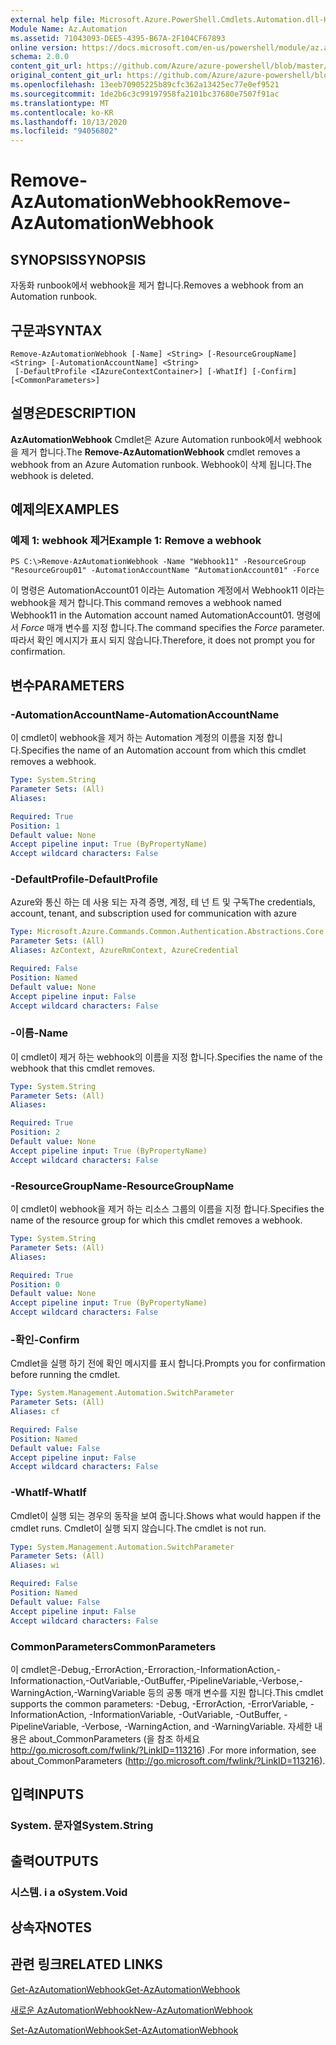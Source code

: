 ```yaml
---
external help file: Microsoft.Azure.PowerShell.Cmdlets.Automation.dll-Help.xml
Module Name: Az.Automation
ms.assetid: 71043093-DEE5-4395-B67A-2F104CF67893
online version: https://docs.microsoft.com/en-us/powershell/module/az.automation/remove-azautomationwebhook
schema: 2.0.0
content_git_url: https://github.com/Azure/azure-powershell/blob/master/src/Automation/Automation/help/Remove-AzAutomationWebhook.md
original_content_git_url: https://github.com/Azure/azure-powershell/blob/master/src/Automation/Automation/help/Remove-AzAutomationWebhook.md
ms.openlocfilehash: 13eeb70905225b89cfc362a13425ec77e0ef9521
ms.sourcegitcommit: 1de2b6c3c99197958fa2101bc37680e7507f91ac
ms.translationtype: MT
ms.contentlocale: ko-KR
ms.lasthandoff: 10/13/2020
ms.locfileid: "94056802"
---
```

# <span data-ttu-id="5d851-101">Remove-AzAutomationWebhook</span><span class="sxs-lookup"><span data-stu-id="5d851-101">Remove-AzAutomationWebhook</span></span>

## <span data-ttu-id="5d851-102">SYNOPSIS</span><span class="sxs-lookup"><span data-stu-id="5d851-102">SYNOPSIS</span></span>
<span data-ttu-id="5d851-103">자동화 runbook에서 webhook을 제거 합니다.</span><span class="sxs-lookup"><span data-stu-id="5d851-103">Removes a webhook from an Automation runbook.</span></span>

## <span data-ttu-id="5d851-104">구문과</span><span class="sxs-lookup"><span data-stu-id="5d851-104">SYNTAX</span></span>

```
Remove-AzAutomationWebhook [-Name] <String> [-ResourceGroupName] <String> [-AutomationAccountName] <String>
 [-DefaultProfile <IAzureContextContainer>] [-WhatIf] [-Confirm] [<CommonParameters>]
```

## <span data-ttu-id="5d851-105">설명은</span><span class="sxs-lookup"><span data-stu-id="5d851-105">DESCRIPTION</span></span>
<span data-ttu-id="5d851-106">**AzAutomationWebhook** Cmdlet은 Azure Automation runbook에서 webhook을 제거 합니다.</span><span class="sxs-lookup"><span data-stu-id="5d851-106">The **Remove-AzAutomationWebhook** cmdlet removes a webhook from an Azure Automation runbook.</span></span>
<span data-ttu-id="5d851-107">Webhook이 삭제 됩니다.</span><span class="sxs-lookup"><span data-stu-id="5d851-107">The webhook is deleted.</span></span>

## <span data-ttu-id="5d851-108">예제의</span><span class="sxs-lookup"><span data-stu-id="5d851-108">EXAMPLES</span></span>

### <span data-ttu-id="5d851-109">예제 1: webhook 제거</span><span class="sxs-lookup"><span data-stu-id="5d851-109">Example 1: Remove a webhook</span></span>
```
PS C:\>Remove-AzAutomationWebhook -Name "Webhook11" -ResourceGroup "ResourceGroup01" -AutomationAccountName "AutomationAccount01" -Force
```

<span data-ttu-id="5d851-110">이 명령은 AutomationAccount01 이라는 Automation 계정에서 Webhook11 이라는 webhook을 제거 합니다.</span><span class="sxs-lookup"><span data-stu-id="5d851-110">This command removes a webhook named Webhook11 in the Automation account named AutomationAccount01.</span></span>
<span data-ttu-id="5d851-111">명령에서 *Force* 매개 변수를 지정 합니다.</span><span class="sxs-lookup"><span data-stu-id="5d851-111">The command specifies the *Force* parameter.</span></span>
<span data-ttu-id="5d851-112">따라서 확인 메시지가 표시 되지 않습니다.</span><span class="sxs-lookup"><span data-stu-id="5d851-112">Therefore, it does not prompt you for confirmation.</span></span>

## <span data-ttu-id="5d851-113">변수</span><span class="sxs-lookup"><span data-stu-id="5d851-113">PARAMETERS</span></span>

### <span data-ttu-id="5d851-114">-AutomationAccountName</span><span class="sxs-lookup"><span data-stu-id="5d851-114">-AutomationAccountName</span></span>
<span data-ttu-id="5d851-115">이 cmdlet이 webhook을 제거 하는 Automation 계정의 이름을 지정 합니다.</span><span class="sxs-lookup"><span data-stu-id="5d851-115">Specifies the name of an Automation account from which this cmdlet removes a webhook.</span></span>

```yaml
Type: System.String
Parameter Sets: (All)
Aliases:

Required: True
Position: 1
Default value: None
Accept pipeline input: True (ByPropertyName)
Accept wildcard characters: False
```

### <span data-ttu-id="5d851-116">-DefaultProfile</span><span class="sxs-lookup"><span data-stu-id="5d851-116">-DefaultProfile</span></span>
<span data-ttu-id="5d851-117">Azure와 통신 하는 데 사용 되는 자격 증명, 계정, 테 넌 트 및 구독</span><span class="sxs-lookup"><span data-stu-id="5d851-117">The credentials, account, tenant, and subscription used for communication with azure</span></span>

```yaml
Type: Microsoft.Azure.Commands.Common.Authentication.Abstractions.Core.IAzureContextContainer
Parameter Sets: (All)
Aliases: AzContext, AzureRmContext, AzureCredential

Required: False
Position: Named
Default value: None
Accept pipeline input: False
Accept wildcard characters: False
```

### <span data-ttu-id="5d851-118">-이름</span><span class="sxs-lookup"><span data-stu-id="5d851-118">-Name</span></span>
<span data-ttu-id="5d851-119">이 cmdlet이 제거 하는 webhook의 이름을 지정 합니다.</span><span class="sxs-lookup"><span data-stu-id="5d851-119">Specifies the name of the webhook that this cmdlet removes.</span></span>

```yaml
Type: System.String
Parameter Sets: (All)
Aliases:

Required: True
Position: 2
Default value: None
Accept pipeline input: True (ByPropertyName)
Accept wildcard characters: False
```

### <span data-ttu-id="5d851-120">-ResourceGroupName</span><span class="sxs-lookup"><span data-stu-id="5d851-120">-ResourceGroupName</span></span>
<span data-ttu-id="5d851-121">이 cmdlet이 webhook을 제거 하는 리소스 그룹의 이름을 지정 합니다.</span><span class="sxs-lookup"><span data-stu-id="5d851-121">Specifies the name of the resource group for which this cmdlet removes a webhook.</span></span>

```yaml
Type: System.String
Parameter Sets: (All)
Aliases:

Required: True
Position: 0
Default value: None
Accept pipeline input: True (ByPropertyName)
Accept wildcard characters: False
```

### <span data-ttu-id="5d851-122">-확인</span><span class="sxs-lookup"><span data-stu-id="5d851-122">-Confirm</span></span>
<span data-ttu-id="5d851-123">Cmdlet을 실행 하기 전에 확인 메시지를 표시 합니다.</span><span class="sxs-lookup"><span data-stu-id="5d851-123">Prompts you for confirmation before running the cmdlet.</span></span>

```yaml
Type: System.Management.Automation.SwitchParameter
Parameter Sets: (All)
Aliases: cf

Required: False
Position: Named
Default value: False
Accept pipeline input: False
Accept wildcard characters: False
```

### <span data-ttu-id="5d851-124">-WhatIf</span><span class="sxs-lookup"><span data-stu-id="5d851-124">-WhatIf</span></span>
<span data-ttu-id="5d851-125">Cmdlet이 실행 되는 경우의 동작을 보여 줍니다.</span><span class="sxs-lookup"><span data-stu-id="5d851-125">Shows what would happen if the cmdlet runs.</span></span>
<span data-ttu-id="5d851-126">Cmdlet이 실행 되지 않습니다.</span><span class="sxs-lookup"><span data-stu-id="5d851-126">The cmdlet is not run.</span></span>

```yaml
Type: System.Management.Automation.SwitchParameter
Parameter Sets: (All)
Aliases: wi

Required: False
Position: Named
Default value: False
Accept pipeline input: False
Accept wildcard characters: False
```

### <span data-ttu-id="5d851-127">CommonParameters</span><span class="sxs-lookup"><span data-stu-id="5d851-127">CommonParameters</span></span>
<span data-ttu-id="5d851-128">이 cmdlet은-Debug,-ErrorAction,-Erroraction,-InformationAction,-Informationaction,-OutVariable,-OutBuffer,-PipelineVariable,-Verbose,-WarningAction,-WarningVariable 등의 공통 매개 변수를 지원 합니다.</span><span class="sxs-lookup"><span data-stu-id="5d851-128">This cmdlet supports the common parameters: -Debug, -ErrorAction, -ErrorVariable, -InformationAction, -InformationVariable, -OutVariable, -OutBuffer, -PipelineVariable, -Verbose, -WarningAction, and -WarningVariable.</span></span> <span data-ttu-id="5d851-129">자세한 내용은 about_CommonParameters (을 참조 하세요 http://go.microsoft.com/fwlink/?LinkID=113216) .</span><span class="sxs-lookup"><span data-stu-id="5d851-129">For more information, see about_CommonParameters (http://go.microsoft.com/fwlink/?LinkID=113216).</span></span>

## <span data-ttu-id="5d851-130">입력</span><span class="sxs-lookup"><span data-stu-id="5d851-130">INPUTS</span></span>

### <span data-ttu-id="5d851-131">System. 문자열</span><span class="sxs-lookup"><span data-stu-id="5d851-131">System.String</span></span>

## <span data-ttu-id="5d851-132">출력</span><span class="sxs-lookup"><span data-stu-id="5d851-132">OUTPUTS</span></span>

### <span data-ttu-id="5d851-133">시스템. i a o</span><span class="sxs-lookup"><span data-stu-id="5d851-133">System.Void</span></span>

## <span data-ttu-id="5d851-134">상속자</span><span class="sxs-lookup"><span data-stu-id="5d851-134">NOTES</span></span>

## <span data-ttu-id="5d851-135">관련 링크</span><span class="sxs-lookup"><span data-stu-id="5d851-135">RELATED LINKS</span></span>

[<span data-ttu-id="5d851-136">Get-AzAutomationWebhook</span><span class="sxs-lookup"><span data-stu-id="5d851-136">Get-AzAutomationWebhook</span></span>](./Get-AzAutomationWebhook.md)

[<span data-ttu-id="5d851-137">새로운 AzAutomationWebhook</span><span class="sxs-lookup"><span data-stu-id="5d851-137">New-AzAutomationWebhook</span></span>](./New-AzAutomationWebhook.md)

[<span data-ttu-id="5d851-138">Set-AzAutomationWebhook</span><span class="sxs-lookup"><span data-stu-id="5d851-138">Set-AzAutomationWebhook</span></span>](./Set-AzAutomationWebhook.md)


